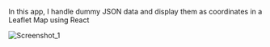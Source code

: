 In this app, I handle dummy JSON data and display them as coordinates in a Leaflet Map using React

![Screenshot_1](https://user-images.githubusercontent.com/58115790/125752654-28241684-f6b9-4a83-a2fe-754c2fedb7ad.jpg)
